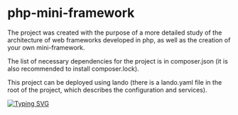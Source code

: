 # php-mini-framework

The project was created with the purpose of a more detailed study of the architecture of web frameworks developed in php, as well as the creation of your own mini-framework.

The list of necessary dependencies for the project is in composer.json (it is also recommended to install composer.lock).

This project can be deployed using lando (there is a lando.yaml file in the root of the project, which describes the configuration and services).

[![Typing SVG](https://readme-typing-svg.herokuapp.com?color=%2336BCF7&lines=I'm+the+Jacks+cool+head)](https://git.io/typing-svg)
